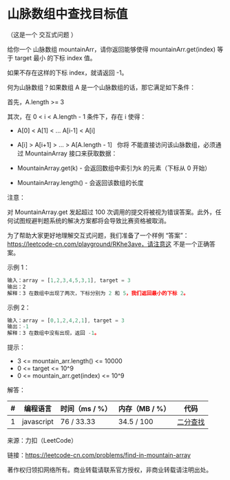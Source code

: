 # 山脉数组中查找目标值

（这是一个 交互式问题 ）

给你一个 山脉数组 mountainArr，请你返回能够使得 mountainArr.get(index) 等于 target 最小 的下标 index 值。

如果不存在这样的下标 index，就请返回 -1。

何为山脉数组？如果数组 A 是一个山脉数组的话，那它满足如下条件：

首先，A.length >= 3

其次，在 0 < i < A.length - 1 条件下，存在 i 使得：

- A[0] < A[1] < ... A[i-1] < A[i]
- A[i] > A[i+1] > ... > A[A.length - 1]
 
你将 不能直接访问该山脉数组，必须通过 MountainArray 接口来获取数据：

- MountainArray.get(k) - 会返回数组中索引为k 的元素（下标从 0 开始）
- MountainArray.length() - 会返回该数组的长度

注意：

对 MountainArray.get 发起超过 100 次调用的提交将被视为错误答案。此外，任何试图规避判题系统的解决方案都将会导致比赛资格被取消。

为了帮助大家更好地理解交互式问题，我们准备了一个样例 “答案”：https://leetcode-cn.com/playground/RKhe3ave，请注意这 不是一个正确答案。

示例 1：

``` javascript
输入：array = [1,2,3,4,5,3,1], target = 3
输出：2
解释：3 在数组中出现了两次，下标分别为 2 和 5，我们返回最小的下标 2。
```

示例 2：

``` javascript
输入：array = [0,1,2,4,2,1], target = 3
输出：-1
解释：3 在数组中没有出现，返回 -1。
```

提示：

- 3 <= mountain_arr.length() <= 10000
- 0 <= target <= 10^9
- 0 <= mountain_arr.get(index) <= 10^9

解答：

**#**|**编程语言**|**时间（ms / %）**|**内存（MB / %）**|**代码**
--|--|--|--|--
1|javascript|76 / 33.33|34.5 / 100|[二分查找](./javascript/ac_v1.js)

来源：力扣（LeetCode）

链接：https://leetcode-cn.com/problems/find-in-mountain-array

著作权归领扣网络所有。商业转载请联系官方授权，非商业转载请注明出处。
